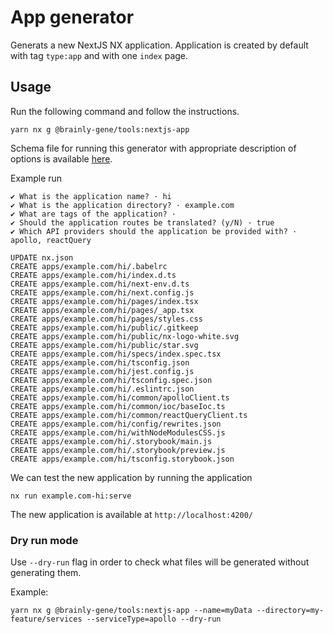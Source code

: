 # App generator

Generats a new NextJS NX application. Application is created by default with tag `type:app` and with one `index` page.

## Usage

Run the following command and follow the instructions.

```
yarn nx g @brainly-gene/tools:nextjs-app
```

Schema file for running this generator with appropriate description of options is available [here](./schema.json).

Example run

```
✔ What is the application name? · hi
✔ What is the application directory? · example.com
✔ What are tags of the application? ·
✔ Should the application routes be translated? (y/N) · true
✔ Which API providers should the application be provided with? · apollo, reactQuery

UPDATE nx.json
CREATE apps/example.com/hi/.babelrc
CREATE apps/example.com/hi/index.d.ts
CREATE apps/example.com/hi/next-env.d.ts
CREATE apps/example.com/hi/next.config.js
CREATE apps/example.com/hi/pages/index.tsx
CREATE apps/example.com/hi/pages/_app.tsx
CREATE apps/example.com/hi/pages/styles.css
CREATE apps/example.com/hi/public/.gitkeep
CREATE apps/example.com/hi/public/nx-logo-white.svg
CREATE apps/example.com/hi/public/star.svg
CREATE apps/example.com/hi/specs/index.spec.tsx
CREATE apps/example.com/hi/tsconfig.json
CREATE apps/example.com/hi/jest.config.js
CREATE apps/example.com/hi/tsconfig.spec.json
CREATE apps/example.com/hi/.eslintrc.json
CREATE apps/example.com/hi/common/apolloClient.ts
CREATE apps/example.com/hi/common/ioc/baseIoc.ts
CREATE apps/example.com/hi/common/reactQueryClient.ts
CREATE apps/example.com/hi/config/rewrites.json
CREATE apps/example.com/hi/withNodeModulesCSS.js
CREATE apps/example.com/hi/.storybook/main.js
CREATE apps/example.com/hi/.storybook/preview.js
CREATE apps/example.com/hi/tsconfig.storybook.json

```

We can test the new application by running the application

```
nx run example.com-hi:serve
```

The new application is available at `http://localhost:4200/`

### Dry run mode

Use `--dry-run` flag in order to check what files will be generated without generating them.

Example:

```
yarn nx g @brainly-gene/tools:nextjs-app --name=myData --directory=my-feature/services --serviceType=apollo --dry-run
```
